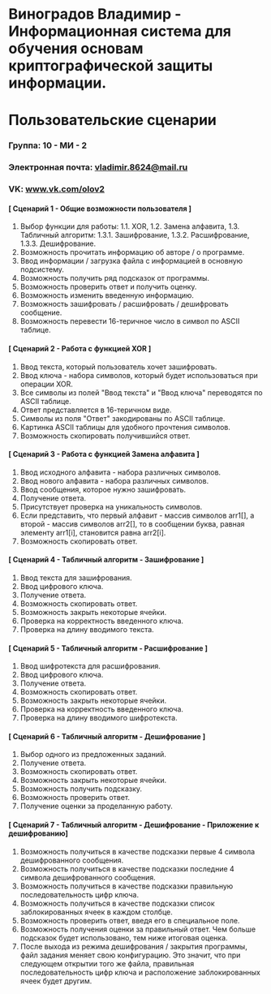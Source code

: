 Виноградов Владимир - Информационная система для обучения основам криптографической защиты информации.
==================================
Пользовательские сценарии
==================================

### Группа: 10 - МИ - 2

### Электронная почта: vladimir.8624@mail.ru

### VK: www.vk.com/olov2

#### [ Сценарий 1 - Общие возможности пользователя ]

1. Выбор функции для работы:
  1.1. XOR,
  1.2. Замена алфавита,
  1.3. Табличный алгоритм:
	1.3.1. Зашифрование,
	1.3.2. Расшифрование,
	1.3.3. Дешифрование.
2. Возможность прочитать информацию об авторе / о программе.
3. Ввод информации / загрузка файла с информацией в основную подсистему.
4. Возможность получить ряд подсказок от программы.
5. Возможность проверить ответ и получить оценку.
6. Возможность изменить введенную информацию.
7. Возможность зашифровать / расшифровать / дешифровать сообщение.
8. Возможность перевести 16-теричное число в символ по ASCII таблице.

#### [ Сценарий 2 - Работа с функцией XOR ]

1. Ввод текста, который пользователь хочет зашифровать.
2. Ввод ключа - набора символов, который будет использоваться при операции XOR.
3. Все символы из полей "Ввод текста" и "Ввод ключа" переводятся по ASCII таблице.
4. Ответ представляется в 16-теричном виде.
5. Символы из поля "Ответ" закодированы по ASCII таблице.
6. Картинка ASCII таблицы для удобного прочтения символов. 
7. Возможность скопировать получившийся ответ.

#### [ Сценарий 3 - Работа с функцией Замена алфавита ]

1. Ввод исходного алфавита - набора различных символов.
2. Ввод нового алфавита - набора различных символов.
3. Ввод сообщения, которое нужно зашифровать.
4. Получение ответа.
5. Присутствует проверка на уникальность символов.
6. Если представить, что первый алфавит - массив символов arr1[], а второй - массив символов arr2[], то в сообщении буква, равная элементу arr1[i], становится равна arr2[i].
7. Возможность скопировать ответ.

#### [ Сценарий 4 - Табличный алгоритм - Зашифрование ]

1. Ввод текста для зашифрования.
2. Ввод цифрового ключа.
3. Получение ответа.
4. Возможность скопировать ответ.
5. Возможность закрыть некоторые ячейки.
6. Проверка на корректность введенного ключа.
7. Проверка на длину вводимого текста.

#### [ Сценарий 5 - Табличный алгоритм - Расшифрование ]

1. Ввод шифротекста для расшифрования.
2. Ввод цифрового ключа.
3. Получение ответа.
4. Возможность скопировать ответ.
5. Возможность закрыть некоторые ячейки.
6. Проверка на корректность введенного ключа.
7. Проверка на длину вводимого шифротекста.

#### [ Сценарий 6 - Табличный алгоритм - Дешифрование ]

1. Выбор одного из предложенных заданий.
2. Получение ответа.
3. Возможность скопировать ответ.
4. Возможность закрыть некоторые ячейки.
5. Возможность получить подсказку.
6. Возможность проверить ответ.
7. Получение оценки за проделанную работу.

#### [ Сценарий 7 - Табличный алгоритм - Дешифрование - Приложение к дешифрованию]

1. Возможность получиться в качестве подсказки первые 4 символа дешифрованного сообщения.
2. Возможность получиться в качестве подсказки последние 4 символа дешифрованного сообщения.
3. Возможность получиться в качестве подсказки правильную последовательность цифр ключа.
4. Возможность получиться в качестве подсказки список заблокированных ячеек в каждом столбце.
5. Возможность проверить ответ, введя его в специальное поле.
6. Возможность получения оценки за правильный ответ. Чем больше подсказок будет использовано, тем ниже итоговая оценка.
7. После выхода из режима дешифрования / закрытия программы, файл задания меняет свою конфигурацию. Это значит, что при следующем открытии того же файла, правильная последовательность цифр ключа и расположение заблокированных ячеек будет другим.
